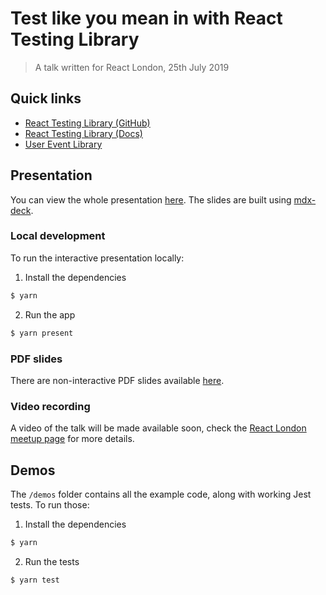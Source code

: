 # Test like you mean in with React Testing Library

> A talk written for React London, 25th July 2019

## Quick links

- [React Testing Library (GitHub)](https://github.com/testing-library/react-testing-library)
- [React Testing Library (Docs)](https://testing-library.com/docs/react-testing-library/intro)
- [User Event Library](https://github.com/testing-library/user-event)

## Presentation

You can view the whole presentation [here](https://chrishutchinson.github.io/talk-react-testing-library). The slides are built using [mdx-deck](https://github.com/jxnblk/mdx-deck).

### Local development

To run the interactive presentation locally:

1. Install the dependencies

```bash
$ yarn
```

2. Run the app

```bash
$ yarn present
```

### PDF slides

There are non-interactive PDF slides available [here](slides.pdf).

### Video recording

A video of the talk will be made available soon, check the [React London meetup page](https://meetup.react.london) for more details.

## Demos

The `/demos` folder contains all the example code, along with working Jest tests. To run those:

1. Install the dependencies

```bash
$ yarn
```

2. Run the tests

```bash
$ yarn test
```
